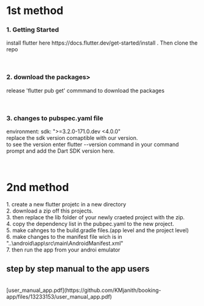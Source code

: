 <h1>1st method</h1>
<h3>1. Getting Started</h3>
<p>install flutter here https://docs.flutter.dev/get-started/install . Then clone the repo</p>
<br>
<h3>2. download the packages></h3>
<p>release 'flutter pub get' commmand to download the packages</p>
<br>
<h3>3. changes to pubspec.yaml file</h3>
<p>  environment:
  sdk: ">=3.2.0-171.0.dev <4.0.0"
     <br>
  replace the sdk version comaptible with our version. 
     <br>
  to see the version enter flutter --version command in your command prompt and add the Dart SDK version here.</p>
<br>
<h1>2nd method</h1>
<p>
1. create a new flutter projetc in a new directory
   <br>
2. download a zip off this projects.
   <br>
3. then replace the lib folder of your newly craeted project with the zip.
   <br>
4. copy the dependency list in the pubpec.yaml to the new project.
   <br>
5. make cahnges to the build.gradle files.(app level and the project level)
   <br>
6. make changes to the manifest file wich is in "..\android\app\src\main\AndroidManifest.xml"
   <br>
7. then run the app from your androi emulator
   <br>
</p>

<h2>step by step manual to the app users</h2>
<br>
[user_manual_app.pdf](https://github.com/KMjanith/booking-app/files/13233153/user_manual_app.pdf)
